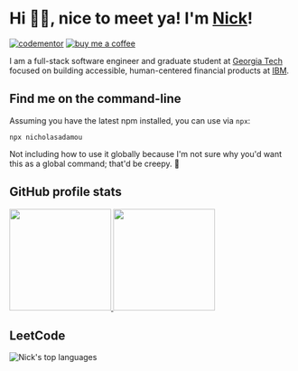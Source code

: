 <h1>Hi 👋🏼, nice to meet ya! I'm <a href="https://nicholasadamou.com">Nick</a>!</h1>

<a href="https://www.codementor.io/@nicholasadamou?refer=badge"><img src="https://img.shields.io/badge/codementor-000?style=for-the-badge&logo=CodeNewbie&logoColor=white" alt="codementor"/></a>
<a href="https://www.buymeacoffee.com/nicholasadamou"><img src="https://img.shields.io/badge/buymeacoffee-000?style=for-the-badge&logo=buymeacoffee&logoColor=#ffdd00" alt="buy me a coffee"/></a>

I am a full-stack software engineer and graduate student at [Georgia Tech](https://www.cc.gatech.edu/) focused on building accessible, human-centered financial products at [IBM](https://ibm.com).

## Find me on the command-line

Assuming you have the latest npm installed, you can use via `npx`:

```
npx nicholasadamou
```

Not including how to use it globally because I'm not sure why you'd want this as a global command; that'd be creepy. 🤨

## GitHub profile stats

<a href="https://github.com/nicholasadamou">
  <img height="180em" src="https://github-readme-stats-eight-theta.vercel.app/api?username=nicholasadamou&show_icons=true&theme=react"/>
  <img height="180em" src="https://github-readme-stats-eight-theta.vercel.app/api/top-langs/?username=imadatyatalah&layout=compact&langs_count=6&theme=react"/>
</a>


## LeetCode

![Nick's top languages](https://leetcard.jacoblin.cool/nicholasadamou?theme=nord)
